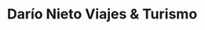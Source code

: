 ---
title: "Darío Nieto Viajes & Turismo"
url: /cipolletti/dario-nieto-viajes-und-turismo/
shop: Reisebüro
---